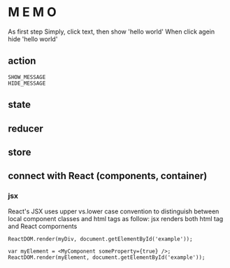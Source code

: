 # M E M O

As first step
Simply, click text, then show 'hello world'
When click agein hide 'hello world'

## action
	SHOW_MESSAGE
	HIDE_MESSAGE

## state

## reducer

## store

## connect with React (components, container)
### jsx
React's JSX uses upper vs.lower case convention to distinguish between local component classes and html tags as follow:
jsx renders both html tag and React compornents
```var myDiv = <div className="foo" />;
ReactDOM.render(myDiv, document.getElementById('example'));
```

```var MyComponent = React.createClass({/*...*/});
var myElement = <MyComponent someProperty={true} />;
ReactDOM.render(myElement, document.getElementById('example'));
```
